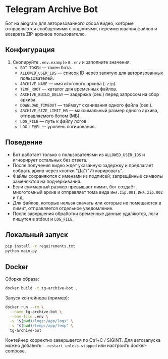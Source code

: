 ﻿# Telegram Archive Bot

Бот на aiogram для авторизованного сбора видео, которые отправляются сообщениями с подписями, переименования файлов и возврата ZIP-архивов пользователю.

## Конфигурация

1. Скопируйте `.env.example` в `.env` и заполните значения:
   - `BOT_TOKEN` — токен бота.
   - `ALLOWED_USER_IDS` — список ID через запятую для авторизованных пользователей.
   - `ARCHIVE_NAME` — имя итогового архива (`.zip`).
   - `TEMP_ROOT` — каталог для временных файлов.
   - `ARCHIVE_BUILD_DELAY` — задержка (сек.) перед запросом на сбор архива.
   - `DOWNLOAD_TIMEOUT` — таймаут скачивания одного файла (сек.).
   - `ARCHIVE_SIZE_LIMIT_MB` — максимальный размер одного архива, отправляемого ботом (МБ).
   - `LOG_FILE` — путь к файлу логов.
   - `LOG_LEVEL` — уровень логирования.

## Поведение

- Бот работает только с пользователями из `ALLOWED_USER_IDS` и игнорирует остальных без ответа.
- После получения видео ждёт указанную задержку и предлагает собрать архив через кнопки "Да"/"Игнорировать".
- Файлы сохраняются с именами из подписей; запрещённые символы заменяются на подчёркивания.
- Если суммарный размер превышает лимит, бот создаёт многотомный архив и отправляет тома вида `Имя.zip.001`, `Имя.zip.002` и т.д.
- Для файлов, которые нельзя скачать или которые не помещаются в лимит, отправляется отдельное уведомление.
- После завершения обработки временные данные удаляются, логи пишутся в stdout и `LOG_FILE`.

## Локальный запуск

```bash
pip install -r requirements.txt
python main.py
```

## Docker

Сборка образа:

```bash
docker build -t tg-archive-bot .
```

Запуск контейнера (пример):

```bash
docker run --rm \
  --name tg-archive-bot \
  --env-file .env \
  -v "$(pwd)/logs:/app/logs" \
  -v "$(pwd)/temp:/app/temp" \
  tg-archive-bot
```

Контейнер корректно завершается по Ctrl+C / SIGINT. Для автозапуска можно добавить `--restart unless-stopped` или настроить docker-compose.
